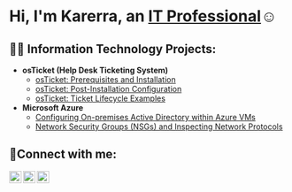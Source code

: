 <h1>Hi, I'm Karerra, an <a href="https://linkedin.com/in/karerra">IT Professional</a>☺</h1>

<h2>👨‍💻 Information Technology Projects:</h2>

- <b>osTicket (Help Desk Ticketing System)</b>
  - [osTicket: Prerequisites and Installation](https://github.com/Kar3rraN03/osticket-prereqs)
  - [osTicket: Post-Installation Configuration](https://github.com/Kar3rraN03/post-install-config)
  - [osTicket: Ticket Lifecycle Examples](https://github.com/Kar3rraN03/ticket-lifecycle)
- <b>Microsoft Azure</b>
  - [Configuring On-premises Active Directory within Azure VMs](https://github.com/Kar3rraN03/configure-ad)
  - [Network Security Groups (NSGs) and Inspecting Network Protocols](https://github.com/Kar3rraN03/azure-network-protocols)

<h2>🤳Connect with me:</h2>

[<img align="left" alt="Karerra | Twitter" width="22px" src="https://cdn.jsdelivr.net/npm/simple-icons@v3/icons/twitter.svg" />][twitter]
[<img align="left" alt="Karerra | LinkedIn" width="22px" src="https://cdn.jsdelivr.net/npm/simple-icons@v3/icons/linkedin.svg" />][linkedin]
[<img align="left" alt="Karerra | Instagram" width="22px" src="https://cdn.jsdelivr.net/npm/simple-icons@v3/icons/instagram.svg" />][instagram]

[twitter]: https://twitter.com/
[instagram]: https://www.instagram.com/
[linkedin]: https://linkedin.com/in/karerra
